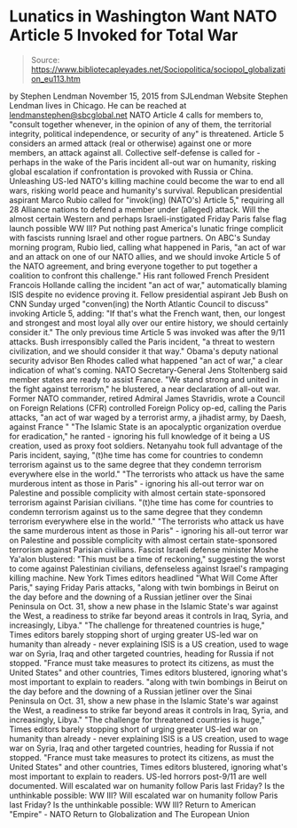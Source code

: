 # Lunatics in Washington Want NATO Article 5 Invoked for Total War

> Source: https://www.bibliotecapleyades.net/Sociopolitica/sociopol_globalization_eu113.htm

by Stephen Lendman
November 15, 2015
from SJLendman Website
Stephen Lendman lives in Chicago.
He can be reached at lendmanstephen@sbcglobal.net
NATO Article 4 calls for members to,
"consult together whenever, in the opinion of any of them, the territorial integrity, political independence, or security of any" is threatened.
Article 5 considers an armed attack (real or otherwise) against one or more members, an attack against all.
Collective self-defense is called for - perhaps in the wake of the Paris incident all-out war on humanity, risking global escalation if confrontation is provoked with Russia or China.
Unleashing US-led NATO's killing machine could become the war to end all wars, risking world peace and humanity's survival.
Republican presidential aspirant Marco Rubio called for "invok(ing) (NATO's) Article 5," requiring all 28 Alliance nations to defend a member under (alleged) attack.
Will the almost certain Western and perhaps Israeli-instigated Friday Paris false flag launch possible WW III? Put nothing past America's lunatic fringe complicit with fascists running Israel and other rogue partners.
On ABC's Sunday morning program, Rubio lied, calling what happened in Paris,
"an act of war and an attack on one of our NATO allies, and we should invoke Article 5 of the NATO agreement, and bring everyone together to put together a coalition to confront this challenge."
His rant followed French President Francois Hollande calling the incident "an act of war," automatically blaming ISIS despite no evidence proving it.
Fellow presidential aspirant Jeb Bush on CNN Sunday urged "conven(ing) the North Atlantic Council to discuss" invoking Article 5, adding:
"If that's what the French want, then, our longest and strongest and most loyal ally over our entire history, we should certainly consider it."
The only previous time Article 5 was invoked was after the 9/11 attacks.
Bush irresponsibly called the Paris incident,
"a threat to western civilization, and we should consider it that way."
Obama's deputy national security advisor Ben Rhodes called what happened "an act of war," a clear indication of what's coming.
NATO Secretary-General Jens Stoltenberg said member states are ready to assist France.
"We stand strong and united in the fight against terrorism," he blustered, a near declaration of all-out war.
Former NATO commander, retired Admiral James Stavridis, wrote a Council on Foreign Relations (CFR) controlled Foreign Policy op-ed, calling the Paris attacks,
"an act of war waged by a terrorist army, a jihadist army, by Daesh, against France "
"The Islamic State is an apocalyptic organization overdue for eradication," he ranted - ignoring his full knowledge of it being a US creation, used as proxy foot soldiers.
Netanyahu took full advantage of the Paris incident, saying,
"(t)he time has come for countries to condemn terrorism against us to the same degree that they condemn terrorism everywhere else in the world." "The terrorists who attack us have the same murderous intent as those in Paris" - ignoring his all-out terror war on Palestine and possible complicity with almost certain state-sponsored terrorism against Parisian civilians.
"(t)he time has come for countries to condemn terrorism against us to the same degree that they condemn terrorism everywhere else in the world."
"The terrorists who attack us have the same murderous intent as those in Paris" - ignoring his all-out terror war on Palestine and possible complicity with almost certain state-sponsored terrorism against Parisian civilians.
Fascist Israeli defense minister Moshe Ya'alon blustered:
"This must be a time of reckoning," suggesting the worst to come against Palestinian civilians, defenseless against Israel's rampaging killing machine.
New York Times editors headlined "What Will Come After Paris," saying Friday Paris attacks,
"along with twin bombings in Beirut on the day before and the downing of a Russian jetliner over the Sinai Peninsula on Oct. 31, show a new phase in the Islamic State's war against the West, a readiness to strike far beyond areas it controls in Iraq, Syria, and increasingly, Libya." "The challenge for threatened countries is huge," Times editors barely stopping short of urging greater US-led war on humanity than already - never explaining ISIS is a US creation, used to wage war on Syria, Iraq and other targeted countries, heading for Russia if not stopped. "France must take measures to protect its citizens, as must the United States" and other countries, Times editors blustered, ignoring what's most important to explain to readers.
"along with twin bombings in Beirut on the day before and the downing of a Russian jetliner over the Sinai Peninsula on Oct. 31, show a new phase in the Islamic State's war against the West, a readiness to strike far beyond areas it controls in Iraq, Syria, and increasingly, Libya."
"The challenge for threatened countries is huge," Times editors barely stopping short of urging greater US-led war on humanity than already - never explaining ISIS is a US creation, used to wage war on Syria, Iraq and other targeted countries, heading for Russia if not stopped.
"France must take measures to protect its citizens, as must the United States" and other countries, Times editors blustered, ignoring what's most important to explain to readers.
US-led horrors post-9/11 are well documented.
Will escalated war on humanity follow Paris last Friday? Is the unthinkable possible: WW III?
Will escalated war on humanity follow Paris last Friday?
Is the unthinkable possible: WW III?
Return to American "Empire" - NATO
Return to Globalization and The European Union
